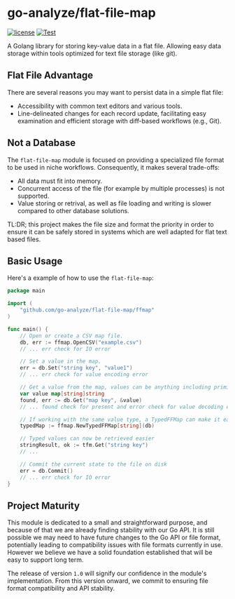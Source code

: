# go-analyze/flat-file-map

[![license](https://img.shields.io/badge/license-MIT-blue.svg)](https://github.com/go-analyze/flat-file-map/blob/master/LICENSE)
[![Test](https://github.com/go-analyze/flat-file-map/actions/workflows/test.yml/badge.svg)](https://github.com/go-analyze/flat-file-map/actions/workflows/test.yml)

A Golang library for storing key-value data in a flat file. Allowing easy data storage within tools optimized for text file storage (like git).

## Flat File Advantage

There are several reasons you may want to persist data in a simple flat file:
* Accessibility with common text editors and various tools.
* Line-delineated changes for each record update, facilitating easy examination and efficient storage with diff-based workflows (e.g., Git).

## Not a Database

The `flat-file-map` module is focused on providing a specialized file format to be used in niche workflows. Consequently, it makes several trade-offs:
* All data must fit into memory.
* Concurrent access of the file (for example by multiple processes) is not supported.
* Value storing or retrival, as well as file loading and writing is slower compared to other database solutions.

TL:DR; this project makes the file size and format the priority in order to ensure it can be safely stored in systems which are well adapted for flat text based files.

## Basic Usage

Here's a example of how to use the `flat-file-map`:

```go
package main

import (
    "github.com/go-analyze/flat-file-map/ffmap"
)

func main() {
    // Open or create a CSV map file.
    db, err := ffmap.OpenCSV("example.csv")
    // ... err check for IO error

    // Set a value in the map.
    err = db.Set("string key", "value1")
    // ... err check for value encoding error

    // Get a value from the map, values can be anything including primitives, strings, maps, and complex structs
    var value map[string]string
    found, err := db.Get("map key", &value)
    // ... found check for present and error check for value decoding error

    // If working with the same value type, a TypedFFMap can make it easier
    typedMap := ffmap.NewTypedFFMap[string](db)

    // Typed values can now be retrieved easier
    stringResult, ok := tfm.Get("string key")
    // ...

    // Commit the current state to the file on disk
    err = db.Commit()
    // ... err check for IO error
}
```

## Project Maturity

This module is dedicated to a small and straightforward purpose, and because of that we are already finding stability with our Go API. It is still possible we may need to have future changes to the Go API or file format, potentially leading to compatibility issues with file formats currently in use. However we believe we have a solid foundation established that will be easy to support long term.

The release of version `1.0` will signify our confidence in the module's implementation. From this version onward, we commit to ensuring file format compatibility and API stability.

